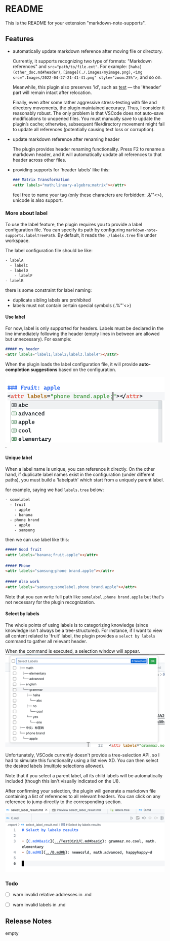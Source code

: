 # README

This is the README for your extension "markdown-note-supports".

## Features

- automatically update markdown reference after moving file or directory.

  Currently, it supports recognizing two type of formats: "Markdown references" and `src="path/to/file.ext"`. For example: `[haha](other_doc.md#header)`, `[image](./.images/myimage.png)`, `<img src=".Images/2022-04-27-21-41-41.png" style="zoom:25%">`, and so on.

  Meanwhile, this plugin also preserves 'id', such as [test](test.md#header) — the '#header' part will remain intact after relocation.

  Finally, even after some rather aggressive stress-testing with file and directory movements, the plugin maintained accuracy. Thus, I consider it reasonably robust. The only problem is that VSCode does not auto-save modifications to unopened files. You must manually save to update the plugin’s cache; otherwise, subsequent file/directory movement might fail to update all references (potentially causing text loss or corruption).

- update markdown reference after renaming header

  The plugin provides header renaming functionality. Press F2 to rename a markdown header, and it will automatically update all references to that header across other files.

- providing supports for 'header labels' like this:
  ```md
  ### Matrix Transformation
  <attr labels="math;lineary-algebra;matrix"></attr>
  ```

  feel free to name your tag (only these characters are forbidden: .&"'<>), unicode is also support.

### More about label
To use the label feature, the plugin requires you to provide a label configuration file. You can specify its path by configuring `markdown-note-supports.labelTreePath`. By default, it reads the `./labels.tree` file under workspace.

The label configuration file should be like:
```tree
- labelA
  - labelC
  - labelD
    - labelF
- labelB
```

there is some constraint for label naming:
- duplicate sibling labels are prohibited
- labels must not contain certain special symbols (.%"'<>)

#### Use label
For now, label is only supported for headers. Labels must be declared in the line immediately following the header (empty lines in between are allowed but unnecessary). For example:
```md
##### my header
<attr labels="label1;label2;label3.label4"></attr>
```

When the plugin loads the label configuration file, it will provide **auto-completion suggestions** based on the configuration.

![completion example](./image.png).

#### Unique label
When a label name is unique, you can reference it directly. On the other hand, if duplicate label names exist in the configuration (under different paths), you must build a 'labelpath' which start from a uniquely parent label.

for example, saying we had `labels.tree` below:
```tree
- somelabel
  - fruit
    - apple
    - banana
  - phone brand
    - apple
    - samsung
```

then we can use label like this:
```md
##### Good fruit
<attr labels="banana;fruit.apple"></attr>

##### Phone
<attr labels="samsung;phone brand.apple"></attr>

##### Also work
<attr labels="samsung;somelabel.phone brand.apple"></attr>
```

Note that you can write full path like `somelabel.phone brand.apple` but that's not necessary for the plugin recognization.

#### Select by labels
The whole points of using labels is to categorizing knowledge (since knowledge isn't always be a tree-structured). For instance, if I want to view all content related to 'fruit' label, the plugin provides a `select by labels` command to gather all relevant header.

When the command is executed, a selection window will appear.
![](image-1.png)

Unfortunately, VSCode currently doesn't provide a tree-selection API, so I had to simulate this functionality using a list view XD. You can then select the desired labels (multiple selections allowed).

Note that if you select a parent label, all its child labels will be automatically included (though this isn't visually indicated on the UI).

After confirming your selection, the plugin will generate a markdown file containing a list of references to all relevant headers. You can click on any reference to jump directly to the corresponding section.

![](image-2.png)

### Todo
- [ ] warn invalid relative addresses in .md
- [ ] warn invalid labels in .md



## Release Notes

empty



